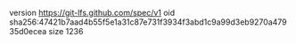 version https://git-lfs.github.com/spec/v1
oid sha256:47421b7aad4b55f5e1a31c87e731f3934f3abd1c9a99d3eb9270a47935d0ecea
size 1236
